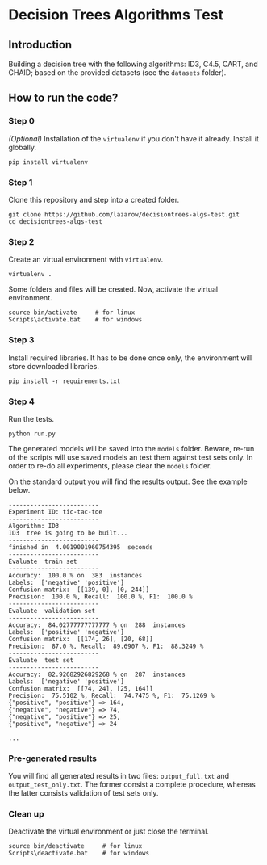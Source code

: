 # Decision Trees Algorithms Test

## Introduction

Building a decision tree with the following algorithms: ID3, C4.5, CART, and CHAID; based on the provided datasets (see the `datasets` folder).

## How to run the code?

### Step 0
_(Optional)_ Installation of the `virtualenv` if you don't have it already. Install it globally.
```
pip install virtualenv
```

### Step 1
Clone this repository and step into a created folder.
```
git clone https://github.com/lazarow/decisiontrees-algs-test.git
cd decisiontrees-algs-test
```

### Step 2
Create an virtual environment with `virtualenv`.
```
virtualenv .
```
Some folders and files will be created. Now, activate the virtual environment.
```
source bin/activate     # for linux
Scripts\activate.bat    # for windows
```

### Step 3
Install required libraries. It has to be done once only, the environment will store downloaded libraries.
```
pip install -r requirements.txt
```

### Step 4
Run the tests.
```
python run.py
```
The generated models will be saved into the `models` folder. Beware, re-run of the scripts will use saved models an test them against test sets only.
In order to re-do all experiments, please clear the `models` folder.

On the standard output you will find the results output. See the example below.
```
-------------------------
Experiment ID: tic-tac-toe
-------------------------
Algorithm: ID3
ID3  tree is going to be built...
-------------------------
finished in  4.0019001960754395  seconds
-------------------------
Evaluate  train set
-------------------------
Accuracy:  100.0 % on  383  instances
Labels:  ['negative' 'positive']
Confusion matrix:  [[139, 0], [0, 244]]
Precision:  100.0 %, Recall:  100.0 %, F1:  100.0 %
-------------------------
Evaluate  validation set
-------------------------
Accuracy:  84.02777777777777 % on  288  instances
Labels:  ['positive' 'negative']
Confusion matrix:  [[174, 26], [20, 68]]
Precision:  87.0 %, Recall:  89.6907 %, F1:  88.3249 %
-------------------------
Evaluate  test set
-------------------------
Accuracy:  82.92682926829268 % on  287  instances
Labels:  ['negative' 'positive']
Confusion matrix:  [[74, 24], [25, 164]]
Precision:  75.5102 %, Recall:  74.7475 %, F1:  75.1269 %
{"positive", "positive"} => 164,
{"negative", "negative"} => 74,
{"negative", "positive"} => 25,
{"positive", "negative"} => 24

...
```

### Pre-generated results

You will find all generated results in two files: `output_full.txt` and `output_test_only.txt`. The former consist a complete procedure, whereas the latter consists validation of test sets only.

### Clean up
Deactivate the virtual environment or just close the terminal.
```
source bin/deactivate     # for linux
Scripts\deactivate.bat    # for windows
```
